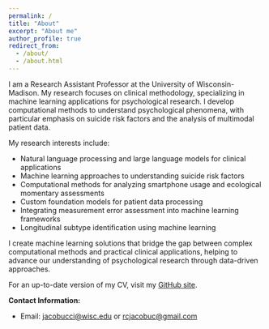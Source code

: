 ```yaml
---
permalink: /
title: "About"
excerpt: "About me"
author_profile: true
redirect_from: 
  - /about/
  - /about.html
---
```


I am a Research Assistant Professor at the University of Wisconsin-Madison. My research focuses on clinical methodology, specializing in machine learning applications for psychological research. I develop computational methods to understand psychological phenomena, with particular emphasis on suicide risk factors and the analysis of multimodal patient data.

My research interests include:
- Natural language processing and large language models for clinical applications  
- Machine learning approaches to understanding suicide risk factors
- Computational methods for analyzing smartphone usage and ecological momentary assessments
- Custom foundation models for patient data processing
- Integrating measurement error assessment into machine learning frameworks
- Longitudinal subtype identification using machine learning

I create machine learning solutions that bridge the gap between complex computational methods and practical clinical applications, helping to advance our understanding of psychological research through data-driven approaches.

For an up-to-date version of my CV, visit my [GitHub site](https://github.com/Rjacobucci/CV/blob/master/rj_cv.pdf).

**Contact Information:**
- Email: jacobucci@wisc.edu or rcjacobuc@gmail.com
